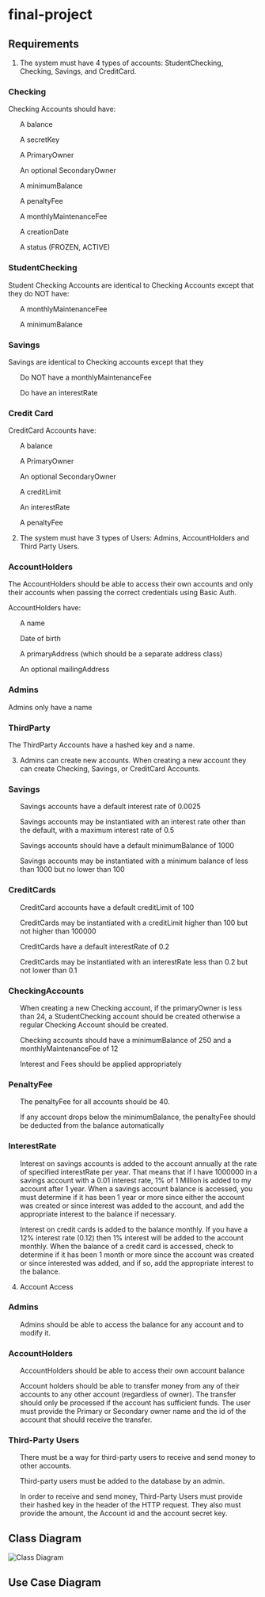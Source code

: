 # final-project

<h2>Requirements</h2>


1. The system must have 4 types of accounts: StudentChecking, Checking, Savings, and CreditCard.

<h3>Checking</h3>


Checking Accounts should have:

<ul>A balance</ul>
<ul>A secretKey</ul>
<ul>A PrimaryOwner</ul>
<ul>An optional SecondaryOwner</ul>
<ul>A minimumBalance</ul>
<ul>A penaltyFee</ul>
<ul>A monthlyMaintenanceFee</ul>
<ul>A creationDate</ul>
<ul>A status (FROZEN, ACTIVE)</ul>

<h3>StudentChecking</h3>


Student Checking Accounts are identical to Checking Accounts except that they do NOT have:

<ul>A monthlyMaintenanceFee</ul>
<ul>A minimumBalance</ul>

<h3>Savings</h3>


Savings are identical to Checking accounts except that they

<ul>Do NOT have a monthlyMaintenanceFee</ul>
<ul>Do have an interestRate</ul>

<h3>Credit Card</h3>


CreditCard Accounts have:

<ul>A balance</ul>
<ul>A PrimaryOwner</ul>
<ul>An optional SecondaryOwner</ul>
<ul>A creditLimit</ul>
<ul>An interestRate</ul>
<ul>A penaltyFee</ul>

2. The system must have 3 types of Users: Admins, AccountHolders and Third Party Users.

<h3>AccountHolders</h3>


The AccountHolders should be able to access their own accounts and only their accounts when passing the correct credentials using Basic Auth. 

AccountHolders have:

<ul>A name</ul>
<ul>Date of birth</ul>
<ul>A primaryAddress (which should be a separate address class)</ul>
<ul>An optional mailingAddress</ul>

<h3>Admins</h3>


Admins only have a name


<h3>ThirdParty</h3>


The ThirdParty Accounts have a hashed key and a name.


3. Admins can create new accounts. When creating a new account they can create Checking, Savings, or CreditCard Accounts.

<h3>Savings</h3>


<ul>Savings accounts have a default interest rate of 0.0025</ul>
<ul>Savings accounts may be instantiated with an interest rate other than the default, with a maximum interest rate of 0.5</ul>
<ul>Savings accounts should have a default minimumBalance of 1000</ul>
<ul>Savings accounts may be instantiated with a minimum balance of less than 1000 but no lower than 100</ul>

<h3>CreditCards</h3>


<ul>CreditCard accounts have a default creditLimit of 100</ul>
<ul>CreditCards may be instantiated with a creditLimit higher than 100 but not higher than 100000</ul>
<ul>CreditCards have a default interestRate of 0.2</ul>
<ul>CreditCards may be instantiated with an interestRate less than 0.2 but not lower than 0.1</ul>

<h3>CheckingAccounts</h3>


<ul>When creating a new Checking account, if the primaryOwner is less than 24, a StudentChecking account should be created otherwise a regular Checking Account should be created.</ul>
<ul>Checking accounts should have a minimumBalance of 250 and a monthlyMaintenanceFee of 12</ul>

<ul>Interest and Fees should be applied appropriately</ul>

<h3>PenaltyFee</h3>


<ul>The penaltyFee for all accounts should be 40.</ul>
<ul>If any account drops below the minimumBalance, the penaltyFee should be deducted from the balance automatically</ul>

<h3>InterestRate</h3>


<ul>Interest on savings accounts is added to the account annually at the rate of specified interestRate per year. That means that if I have 1000000 in a savings account with a 0.01 interest rate, 1% of 1 Million is added to my account after 1 year. When a savings account balance is accessed, you must determine if it has been 1 year or more since either the account was created or since interest was added to the account, and add the appropriate interest to the balance if necessary.</ul>

<ul>Interest on credit cards is added to the balance monthly. If you have a 12% interest rate (0.12) then 1% interest will be added to the account monthly. When the balance of a credit card is accessed, check to determine if it has been 1 month or more since the account was created or since interested was added, and if so, add the appropriate interest to the balance.</ul>


4. Account Access

<h3>Admins</h3>


<ul>Admins should be able to access the balance for any account and to modify it.</ul>

<h3>AccountHolders</h3>


<ul>AccountHolders should be able to access their own account balance</ul>
<ul>Account holders should be able to transfer money from any of their accounts to any other account (regardless of owner). The transfer should only be processed if the account has sufficient funds. The user must provide the Primary or Secondary owner name and the id of the account that should receive the transfer.</ul>

<h3>Third-Party Users</h3>


<ul>There must be a way for third-party users to receive and send money to other accounts.</ul>
<ul>Third-party users must be added to the database by an admin.</ul>
<ul>In order to receive and send money, Third-Party Users must provide their hashed key in the header of the HTTP request. They also must provide the amount, the Account id and the account secret key.</ul>

<h2>Class Diagram</h2>

![Class Diagram](https://user-images.githubusercontent.com/108625085/196240022-c713b314-8a56-44b1-9ac7-1022183c5328.png)

<h2>Use Case Diagram</h2>
